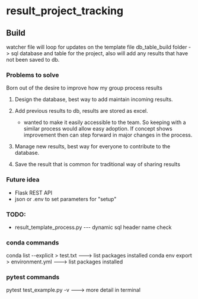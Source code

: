 # result_project_tracking

## Build

watcher file will loop for updates on the template file
db_table_build folder 
     -> sql database and table for the project, also will add any results that have not been saved to db.



### Problems to solve

Born out of the desire to improve how my group process results

1. Design the database, best way to add maintain incoming results.
2. Add previous results to db, results are stored as excel.

     - wanted to make it easily accessible to the team. So keeping with a similar process would allow easy adoption. If concept shows improvement then can step forward in major changes in the process.

3. Manage new results, best way for everyone to contribute to the database.
4. Save the result that is common for traditional way of sharing results

### Future idea

- Flask REST API
- json or .env to set parameters for "setup"

### TODO:

- result_template_process.py --- dynamic sql header name check

### conda commands

conda list --explicit > test.txt ---> list packages installed
conda env export > environment.yml ---> list packages installed

### pytest commands

pytest test_example.py -v  ---> more detail in terminal
